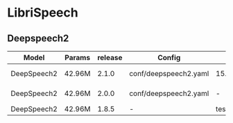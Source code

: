 # LibriSpeech

## Deepspeech2

| Model | Params | release |  Config | Test set | Loss | WER |  
| --- | --- | --- | --- | --- | --- | --- |  
| DeepSpeech2 | 42.96M | 2.1.0 | conf/deepspeech2.yaml | 15.184467315673828 | test-clean | 0.072154 |  
| DeepSpeech2 | 42.96M | 2.0.0 | conf/deepspeech2.yaml | - | test-clean | 0.073973 |  
| DeepSpeech2 | 42.96M | 1.8.5 | - | test-clean | - | 0.074939 |  
